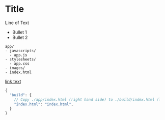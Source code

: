 # Title

Line of Text 

* Bullet 1
* Bullet 2

```none
app/
- javascripts/
  - app.js
- stylesheets/
  - app.css
- images/
- index.html
```

[link text](/README.md) 

```javascript
{
  "build": {
    // Copy ./app/index.html (right hand side) to ./build/index.html (left hand side).
    "index.html": "index.html",
  }
}
```
